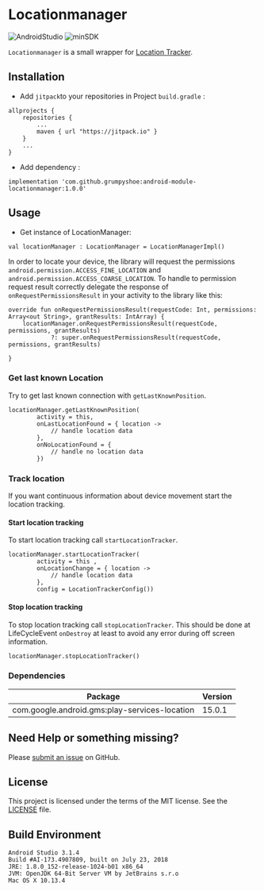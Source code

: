
  # Locationmanager

  ![AndroidStudio](https://img.shields.io/badge/Android_Studio-3.1.4-brightgreen.svg)
  ![minSDK](https://img.shields.io/badge/minSDK-API_16-orange.svg?style=flat)

  `Locationmanager` is a small wrapper for [Location Tracker](https://developer.android.com/training/location/).

  ## Installation

  - Add `jitpack`to your repositories in Project `build.gradle` :
  ```
  allprojects {
      repositories {
          ...
          maven { url "https://jitpack.io" }
      }
      ...
  }
  ```

  - Add dependency :
  ```
  implementation 'com.github.grumpyshoe:android-module-locationmanager:1.0.0'
  ```


  ## Usage

  - Get instance of LocationManager:
  ```
  val locationManager : LocationManager = LocationManagerImpl()
  ```

  In order to locate your device, the library will request the permissions
  `android.permission.ACCESS_FINE_LOCATION` and `android.permission.ACCESS_COARSE_LOCATION`.
  To handle to permission request result correctly delegate the response of `onRequestPermissionsResult` in your activity to the library like this:
  ```
  override fun onRequestPermissionsResult(requestCode: Int, permissions: Array<out String>, grantResults: IntArray) {
      locationManager.onRequestPermissionsResult(requestCode, permissions, grantResults)
              ?: super.onRequestPermissionsResult(requestCode, permissions, grantResults)

  }
  ```

  ### Get last known Location
  Try to get last known connection with `getLastKnownPosition`.
  ```
  locationManager.getLastKnownPosition(
          activity = this,
          onLastLocationFound = { location ->
              // handle location data
          },
          onNoLocationFound = {
              // handle no location data
          })

  ```


  ### Track location
  If you want continuous information about device movement start the location tracking.

  #### Start location tracking
  To start location tracking call `startLocationTracker`.
  ```
  locationManager.startLocationTracker(
          activity = this ,
          onLocationChange = { location ->
              // handle location data
          },
          config = LocationTrackerConfig())

  ```

  #### Stop location tracking
  To stop location tracking call `stopLocationTracker`. This should be done at LifeCycleEvent `onDestroy` at least to avoid any error during off screen information.
  ```
  locationManager.stopLocationTracker()

  ```

  ### Dependencies
  | Package  | Version  |
  | ------------ | ------------ |
  | com.google.android.gms:play-services-location  | 15.0.1  |


  ## Need Help or something missing?

  Please [submit an issue](https://github.com/grumpyshoe/android-module-locationmanager/issues) on GitHub.


  ## License

  This project is licensed under the terms of the MIT license. See the [LICENSE](LICENSE) file.

  ## Build Environment
  ```
  Android Studio 3.1.4
  Build #AI-173.4907809, built on July 23, 2018
  JRE: 1.8.0_152-release-1024-b01 x86_64
  JVM: OpenJDK 64-Bit Server VM by JetBrains s.r.o
  Mac OS X 10.13.4
  ```
